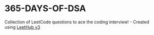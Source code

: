 # 365-DAYS-OF-DSA
Collection of LeetCode questions to ace the coding interview! - Created using [LeetHub v3](https://github.com/raphaelheinz/LeetHub-3.0)
